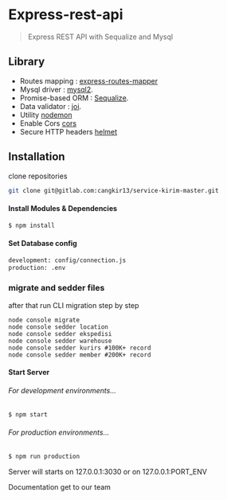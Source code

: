 # Express-rest-api

> Express REST API with Sequalize and Mysql
## Library

- Routes mapping : [express-routes-mapper](https://github.com/aichbauer/express-routes-mapper)
- Mysql driver : [mysql2](https://www.npmjs.com/package/mysql2).
- Promise-based ORM : [Sequalize](https://www.npmjs.com/package/sequelize).
- Data validator : [joi](https://www.npmjs.com/package/joi).
- Utility [nodemon](https://www.npmjs.com/package/nodemon)
- Enable Cors [cors](https://www.npmjs.com/package/cors)
- Secure HTTP headers [helmet](https://www.npmjs.com/package/helmet)


## Installation

clone repositories
```sh
git clone git@gitlab.com:cangkir13/service-kirim-master.git
```
#### Install Modules & Dependencies

```sh
$ npm install
```
#### Set Database config
```sh
development: config/connection.js
production: .env
```
### migrate and sedder files
after that run CLI migration step by step
```cli
node console migrate
node console sedder location
node console sedder ekspedisi
node console sedder warehouse
node console sedder kurirs #100K+ record
node console sedder member #200K+ record
```
#### Start Server
###### For development environments...
```sh
$ npm start
```
###### For production environments...
```sh
$ npm run production
```
Server will starts on 127.0.0.1:3030 or on 127.0.0.1:PORT_ENV

Documentation get to our team